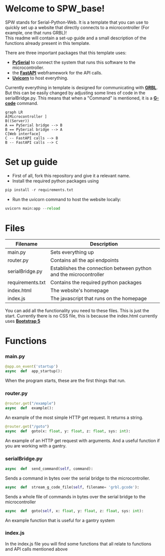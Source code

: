 # Welcome to SPW_base!

SPW stands for Serial-Python-Web. It is a template that you can use to quickly set up a website that directly connects to a microcontroller (For example, one that runs GRBL)!  
This readme will contain a set-up guide and a small description of the functions already present in this template.

There are three important packages that this template uses:

- [**PySerial**](https://pythonhosted.org/pyserial/) to connect the system that runs this software to the microcontroller.
- the [**FastAPI**](https://fastapi.tiangolo.com)  webframework for the API calls.
- [**Uvicorn**](https://www.uvicorn.org) to host everything.

Currently everything in template is designed for communicating with [**GRBL**](https://github.com/grbl/grbl). But this can be easily changed by adjusting some lines of code in the serialBridge.py. This means that when a "Command" is mentioned, it is a [**G-code**](https://en.wikipedia.org/wiki/G-code) command.

```mermaid
graph LR
A[Microcontroller ]
B((Server))
A == PySerial bridge --> B
B == PySerial bridge --> A
C[Web interface]
C -- FastAPI calls --> B
B -- FastAPI calls --> C
```



# Set up guide
* First of all, fork this repository and give it a relevant name.
* Install the required python packages using 
```python
pip install -r requirements.txt
```
* Run the uvicorn command to host the website locally:
```python
uvicorn main:app --reload
```
# Files

| Filename    | Description |
| ----------- | ----------- |
| main.py      | Sets everything up      |
| router.py  			| Contains all the api endpoints       |
| serialBridge.py       | Establishes the connection between python and the microcontroller       |
|requirements.txt | Contains the required python packages       |
| index.html      | The website's homepage       |
| index.js 			| The javascript that runs on the homepage        |

You can add all the functionality you need to these files. This is just the start.
Currently there is no CSS file, this is because the index.html currently uses [**Bootstrap 5**](https://getbootstrap.com/docs/5.0/getting-started/introduction/)

# Functions
### main.py
```python
@app.on_event('startup')
async  def  app_startup():
 ```
 When the program starts, these are the first things that run.
### router.py
```python
@router.get("/example")
async  def  example():
```
An example of the most simple HTTP get request. It returns a string.

```python
@router.get("/goto")
async  def  goto(x: float, y: float, z: float, sys: int):
```
An example of an HTTP get request with arguments. And a useful function if you are working with a gantry.

### serialBridge.py
```python
async  def  send_command(self, command):
```
Sends a command in bytes over the serial bridge to the microcontroller. 

```python
async  def  stream_g_code_file(self, filename= 'grbl.gcode'):
```
Sends a whole file of commands in bytes over the serial bridge to the microcontroller
```python
async  def  goto(self, x: float, y: float, z: float, sys: int):
```
An example function that is useful for a gantry system

### index.js
In the index.js file you will find some functions that all relate to functions and API calls mentioned above




















